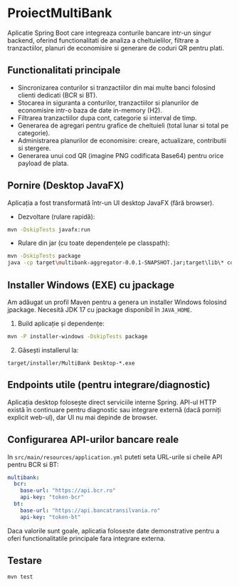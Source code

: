 # ProiectMultiBank

Aplicatie Spring Boot care integreaza conturile bancare intr-un singur backend, oferind functionalitati de analiza a cheltuielilor, filtrare a tranzactiilor, planuri de economisire si generare de coduri QR pentru plati.

## Functionalitati principale

- Sincronizarea conturilor si tranzactiilor din mai multe banci folosind clienti dedicati (BCR si BT).
- Stocarea in siguranta a conturilor, tranzactiilor si planurilor de economisire intr-o baza de date in-memory (H2).
- Filtrarea tranzactiilor dupa cont, categorie si interval de timp.
- Generarea de agregari pentru grafice de cheltuieli (total lunar si total pe categorie).
- Administrarea planurilor de economisire: creare, actualizare, contributii si stergere.
- Generarea unui cod QR (imagine PNG codificata Base64) pentru orice payload de plata.

## Pornire (Desktop JavaFX)

Aplicația a fost transformată într-un UI desktop JavaFX (fără browser).

- Dezvoltare (rulare rapidă):

```bash
mvn -DskipTests javafx:run
```

- Rulare din jar (cu toate dependențele pe classpath):

```bash
mvn -DskipTests package
java -cp target\multibank-aggregator-0.0.1-SNAPSHOT.jar;target\lib\* com.multibank.desktop.DesktopApp
```

## Installer Windows (EXE) cu jpackage

Am adăugat un profil Maven pentru a genera un installer Windows folosind jpackage. Necesită JDK 17 cu jpackage disponibil în `JAVA_HOME`.

1. Build aplicație și dependențe:

```bash
mvn -P installer-windows -DskipTests package
```

2. Găsești installerul la:

```
target/installer/MultiBank Desktop-*.exe
```

## Endpoints utile (pentru integrare/diagnostic)

Aplicația desktop folosește direct serviciile interne Spring. API-ul HTTP există în continuare pentru diagnostic sau integrare externă (dacă porniți explicit web-ul), dar UI nu mai depinde de browser.

## Configurarea API-urilor bancare reale

In `src/main/resources/application.yml` puteti seta URL-urile si cheile API pentru BCR si BT:

```yaml
multibank:
  bcr:
    base-url: "https://api.bcr.ro"
    api-key: "token-bcr"
  bt:
    base-url: "https://api.bancatransilvania.ro"
    api-key: "token-bt"
```

Daca valorile sunt goale, aplicatia foloseste date demonstrative pentru a oferi functionalitatile principale fara integrare externa.

## Testare

```bash
mvn test
```
